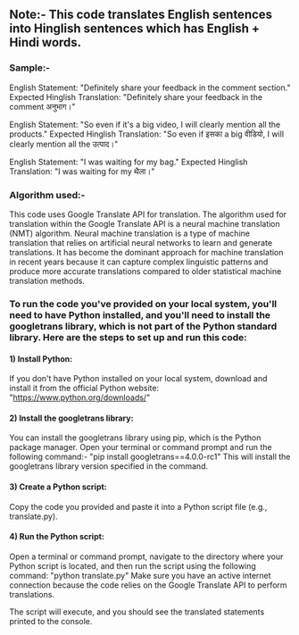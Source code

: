 ## Note:- This code translates English sentences into Hinglish sentences which has English + Hindi words.

### Sample:-
English Statement: "Definitely share your feedback in the comment section."
Expected Hinglish Translation: "Definitely share your feedback in the comment अनुभाग।"

English Statement: "So even if it's a big video, I will clearly mention all the products."
Expected Hinglish Translation: "So even if इसका a big वीडियो, I will clearly mention all the उत्पाद।"

English Statement: "I was waiting for my bag."
Expected Hinglish Translation: "I was waiting for my थैला।"

### Algorithm used:-
This code uses Google Translate API for translation. The algorithm used for translation within the Google Translate API is a neural machine translation (NMT) algorithm.
Neural machine translation is a type of machine translation that relies on artificial neural networks to learn and generate translations. It has become the dominant approach for machine translation in recent years because it can capture complex linguistic patterns and produce more accurate translations compared to older statistical machine translation methods.

### To run the code you've provided on your local system, you'll need to have Python installed, and you'll need to install the googletrans library, which is not part of the Python standard library. Here are the steps to set up and run this code:

#### 1) Install Python:
If you don't have Python installed on your local system, download and install it from the official 
Python website: "https://www.python.org/downloads/"

#### 2) Install the googletrans library:
You can install the googletrans library using pip, which is the Python package manager.
Open your terminal or command prompt and run the following command:-
  "pip install googletrans==4.0.0-rc1"
This will install the googletrans library version specified in the command.

#### 3) Create a Python script:
Copy the code you provided and paste it into a Python script file (e.g., translate.py).

#### 4) Run the Python script:
Open a terminal or command prompt, navigate to the directory where your Python script is located, and then run the script using the following command:
  "python translate.py"
Make sure you have an active internet connection because the code relies on the Google Translate API to perform translations.

The script will execute, and you should see the translated statements printed to the console.
